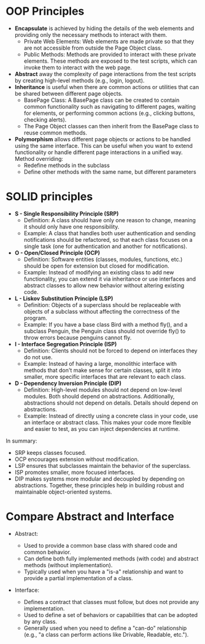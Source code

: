 # OOP Principles
- **Encapsulate**  is achieved by hiding the details of the web elements and providing only the necessary methods to interact with them.
  - Private Web Elements: Web elements are made private so that they are not accessible from outside the Page Object class.
  - Public Methods: Methods are provided to interact with these private elements. These methods are exposed to the test scripts, which can invoke them to interact with the web page.
- **Abstract** away the complexity of page interactions from the test scripts by creating high-level methods (e.g., login, logout).
- **Inheritance** is useful when there are common actions or utilities that can be shared between different page objects.
  - BasePage Class: A BasePage class can be created to contain common functionality such as navigating to different pages, waiting for elements, or performing common actions (e.g., clicking buttons, checking alerts).
  - The Page Object classes can then inherit from the BasePage class to reuse common methods.
- **Polymorphism** allows different page objects or actions to be handled using the same interface. This can be useful when you want to extend functionality or handle different page interactions in a unified way. Method overriding:
  - Redefine methods in the subclass
  - Define other methods with the same name, but different parameters
 
# SOLID principles
- **S - Single Responsibility Principle (SRP)**
  - Definition: A class should have only one reason to change, meaning it should only have one responsibility.
  - Example: A class that handles both user authentication and sending notifications should be refactored, so that each class focuses on a single task (one for authentication and another for notifications).
- **O - Open/Closed Principle (OCP)**
  - Definition: Software entities (classes, modules, functions, etc.) should be open for extension but closed for modification.
  - Example: Instead of modifying an existing class to add new functionality, you can extend it via inheritance or use interfaces and abstract classes to allow new behavior without altering existing code.
- **L - Liskov Substitution Principle (LSP)**
  - Definition: Objects of a superclass should be replaceable with objects of a subclass without affecting the correctness of the program.
  - Example: If you have a base class Bird with a method fly(), and a subclass Penguin, the Penguin class should not override fly() to throw errors because penguins cannot fly.
- **I - Interface Segregation Principle (ISP)**
  - Definition: Clients should not be forced to depend on interfaces they do not use.
  - Example: Instead of having a large, monolithic interface with methods that don't make sense for certain classes, split it into smaller, more specific interfaces that are relevant to each class.
- **D - Dependency Inversion Principle (DIP)**
  - Definition: High-level modules should not depend on low-level modules. Both should depend on abstractions. Additionally, abstractions should not depend on details. Details should depend on abstractions.
  - Example: Instead of directly using a concrete class in your code, use an interface or abstract class. This makes your code more flexible and easier to test, as you can inject dependencies at runtime.

In summary:
- SRP keeps classes focused.
- OCP encourages extension without modification.
- LSP ensures that subclasses maintain the behavior of the superclass.
- ISP promotes smaller, more focused interfaces.
- DIP makes systems more modular and decoupled by depending on abstractions.
Together, these principles help in building robust and maintainable object-oriented systems.

# Compare Abstract and Interface
- Abstract:
  - Used to provide a common base class with shared code and common behavior.
  - Can define both fully implemented methods (with code) and abstract methods (without implementation).
  - Typically used when you have a "is-a" relationship and want to provide a partial implementation of a class.

- Interface:
  - Defines a contract that classes must follow, but does not provide any implementation.
  - Used to define a set of behaviors or capabilities that can be adopted by any class.
  - Generally used when you need to define a "can-do" relationship (e.g., "a class can perform actions like Drivable, Readable, etc.").
